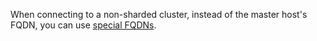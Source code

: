 When connecting to a non-sharded cluster, instead of the master host's FQDN, you can use [special FQDNs](../../../managed-redis/operations/connect/non-sharded.md#special-fqdns).

